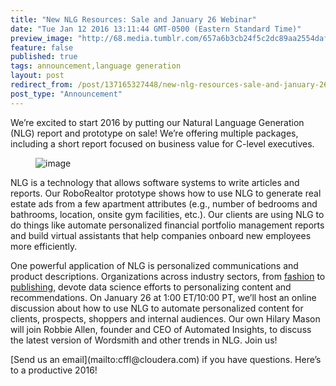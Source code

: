 ```yaml
---
title: "New NLG Resources: Sale and January 26 Webinar"
date: "Tue Jan 12 2016 13:11:44 GMT-0500 (Eastern Standard Time)"
preview_image: "http://68.media.tumblr.com/657a6b3cb24f5c2dc89aa2554daff67a/tumblr_inline_o0ukqsL5Tq1ta78fg_540.png"
feature: false
published: true
tags: announcement,language generation
layout: post
redirect_from: /post/137165327448/new-nlg-resources-sale-and-january-26-webinar
post_type: "Announcement"
---
```


<p>We’re excited to start 2016 by putting our Natural Language Generation (NLG) report and prototype on sale! We’re offering multiple packages, including a short report focused on business value for C-level executives. </p><figure data-orig-width="727" data-orig-height="418" class="tmblr-full"><img src="http://68.media.tumblr.com/657a6b3cb24f5c2dc89aa2554daff67a/tumblr_inline_o0ukqsL5Tq1ta78fg_540.png" alt="image" data-orig-width="727" data-orig-height="418"/></figure><p>NLG is a technology that allows software systems to write articles and reports. Our RoboRealtor prototype shows how to use NLG to generate real estate ads from a few apartment attributes (e.g., number of bedrooms and bathrooms, location, onsite gym facilities, etc.). Our clients are using NLG to do things like automate personalized financial portfolio management reports and build virtual assistants that help companies onboard new employees more efficiently.<br/></p><p>One powerful application of NLG is personalized communications and product descriptions. Organizations across industry sectors, from <a href="http://blog.fastforwardlabs.com/2015/12/09/fashion-goes-deep-data-science-at-lyst.html">fashion</a> to <a href="http://www.nycmedialab.org/events/">publishing</a>, devote data science efforts to personalizing content and recommendations. On January 26 at 1:00 ET/10:00 PT, we’ll host an online discussion</a> about how to use NLG to automate personalized content for clients, prospects, shoppers and internal audiences. Our own Hilary Mason will join Robbie Allen, founder and CEO of Automated Insights, to discuss the latest version of Wordsmith and other trends in NLG. Join us!</p><p>[Send us an email](mailto:cffl@cloudera.com) if you have questions. Here’s to a productive 2016!</p>